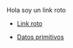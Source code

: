 Hola soy un link roto
* [Link roto](https://go123456789ogle.com/)

* [Datos primitivos](https://www.manualweb.net/java/tipos-datos-primitivos/)